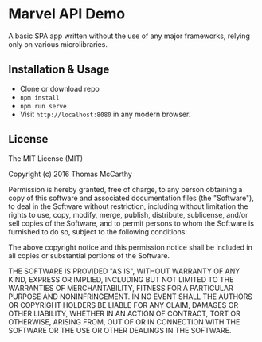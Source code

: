 # Marvel API Demo 
A basic SPA app written without the use of any major frameworks, relying only on various microlibraries.


## Installation & Usage
 
 * Clone or download repo
 * `npm install`
 * `npm run serve`
 * Visit `http://localhost:8080` in any modern browser.
 
## License

The MIT License (MIT)

Copyright (c) 2016 Thomas McCarthy

Permission is hereby granted, free of charge, to any person obtaining a copy of this software and associated documentation files (the "Software"), to deal in the Software without restriction, including without limitation the rights to use, copy, modify, merge, publish, distribute, sublicense, and/or sell copies of the Software, and to permit persons to whom the Software is furnished to do so, subject to the following conditions:

The above copyright notice and this permission notice shall be included in all copies or substantial portions of the Software.

THE SOFTWARE IS PROVIDED "AS IS", WITHOUT WARRANTY OF ANY KIND, EXPRESS OR IMPLIED, INCLUDING BUT NOT LIMITED TO THE WARRANTIES OF MERCHANTABILITY, FITNESS FOR A PARTICULAR PURPOSE AND NONINFRINGEMENT. IN NO EVENT SHALL THE AUTHORS OR COPYRIGHT HOLDERS BE LIABLE FOR ANY CLAIM, DAMAGES OR OTHER LIABILITY, WHETHER IN AN ACTION OF CONTRACT, TORT OR OTHERWISE, ARISING FROM, OUT OF OR IN CONNECTION WITH THE SOFTWARE OR THE USE OR OTHER DEALINGS IN THE SOFTWARE.